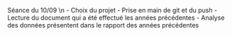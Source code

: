 Séance du 10/09 \n
	- Choix du projet
	- Prise en main de git et du push
	- Lecture du document qui a été effectué les années précédentes
	- Analyse des données présentent dans le rapport des années précédentes